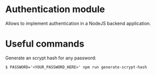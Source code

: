# Authentication module

Allows to implement authentication in a NodeJS backend application.

# Useful commands

Generate an scrypt hash for any password:

```
$ PASSWORD='<YOUR_PASSWORD_HERE>' npm run generate-scrypt-hash
```
